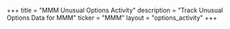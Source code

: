 +++
title = "MMM Unusual Options Activity"
description = "Track Unusual Options Data for MMM"
ticker = "MMM"
layout = "options_activity"
+++

